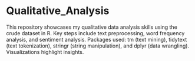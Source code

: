 # Qualitative_Analysis
This repository showcases my qualitative data analysis skills using the crude dataset in R. Key steps include text preprocessing, word frequency analysis, and sentiment analysis. Packages used: tm (text mining), tidytext (text tokenization), stringr (string manipulation), and dplyr (data wrangling). Visualizations highlight insights.
